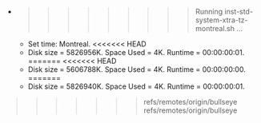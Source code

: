 * >>>>>>>>> Running inst-std-system-xtra-tz-montreal.sh ...
  * Set time: Montreal.
<<<<<<< HEAD
  * Disk size = 5826956K. Space Used = 4K. Runtime = 00:00:00:01.
=======
<<<<<<< HEAD
  * Disk size = 5606788K. Space Used = 4K. Runtime = 00:00:00:00.
=======
  * Disk size = 5826940K. Space Used = 4K. Runtime = 00:00:00:01.
>>>>>>> refs/remotes/origin/bullseye
>>>>>>> refs/remotes/origin/bullseye
